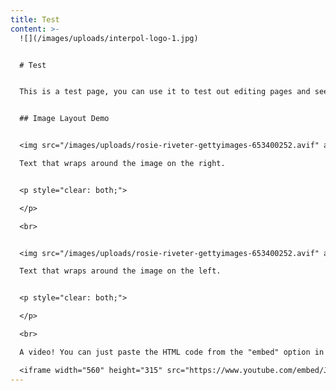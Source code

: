 ```yaml
---
title: Test
content: >-
  ![](/images/uploads/interpol-logo-1.jpg)


  # Test


  This is a test page, you can use it to test out editing pages and seeing how your changes look once published. It uses markdown as syntax and can run HTML too. You can have as much content here as you want, so feel free to leave samples here for reference, or remove them if they won't be needed again.


  ## Image Layout Demo


  <img src="/images/uploads/rosie-riveter-gettyimages-653400252.avif" alt="Description" style="float: left; margin-right: 15px; width: 50%;">

  Text that wraps around the image on the right.


  <p style="clear: both;">

  </p>

  <br>


  <img src="/images/uploads/rosie-riveter-gettyimages-653400252.avif" alt="Description" style="float: right; margin-left: 15px; width: 50%;">

  Text that wraps around the image on the left.


  <p style="clear: both;">

  </p>

  <br>

  A video! You can just paste the HTML code from the "embed" option in youtube:

  <iframe width="560" height="315" src="https://www.youtube.com/embed/JXOxR8Z4h8k?si=N28gFNu3FyBDbcPC" title="YouTube video player" frameborder="0" allow="accelerometer; autoplay; clipboard-write; encrypted-media; gyroscope; picture-in-picture; web-share" referrerpolicy="strict-origin-when-cross-origin" allowfullscreen></iframe>
---
```

